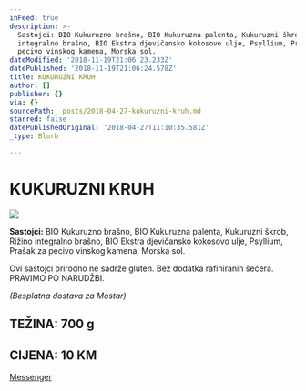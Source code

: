 ```yaml
---
inFeed: true
description: >-
  Sastojci: BIO Kukuruzno brašno, BIO Kukuruzna palenta, Kukuruzni škrob, Rižino
  integralno brašno, BIO Ekstra djevičansko kokosovo ulje, Psyllium, Prašak za
  pecivo vinskog kamena, Morska sol.
dateModified: '2018-11-19T21:06:23.233Z'
datePublished: '2018-11-19T21:06:24.578Z'
title: KUKURUZNI KRUH
author: []
publisher: {}
via: {}
sourcePath: _posts/2018-04-27-kukuruzni-kruh.md
starred: false
datePublishedOriginal: '2018-04-27T11:10:35.581Z'
_type: Blurb

---
```

# KUKURUZNI KRUH
![](https://the-grid-user-content.s3-us-west-2.amazonaws.com/73cd7a06-5815-4333-b383-dce830d0d0d1.jpg)

**Sastojci:** BIO Kukuruzno brašno, BIO Kukuruzna palenta, Kukuruzni škrob, Rižino integralno brašno, BIO Ekstra djevičansko kokosovo ulje, Psyllium, Prašak za pecivo vinskog kamena, Morska sol.

Ovi sastojci prirodno ne sadrže gluten. Bez dodatka rafiniranih šećera.  
PRAVIMO PO NARUDŽBI.

_(Besplatna dostava za Mostar)_

## TEŽINA: 700 g

## CIJENA: 10 KM
[Messenger][0]

[0]: https://www.messenger.com/t/greenday.kolaci.peciva